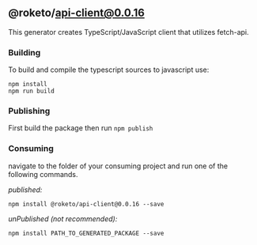 ## @roketo/api-client@0.0.16

This generator creates TypeScript/JavaScript client that utilizes fetch-api.

### Building

To build and compile the typescript sources to javascript use:
```
npm install
npm run build
```

### Publishing

First build the package then run ```npm publish```

### Consuming

navigate to the folder of your consuming project and run one of the following commands.

_published:_

```
npm install @roketo/api-client@0.0.16 --save
```

_unPublished (not recommended):_

```
npm install PATH_TO_GENERATED_PACKAGE --save
